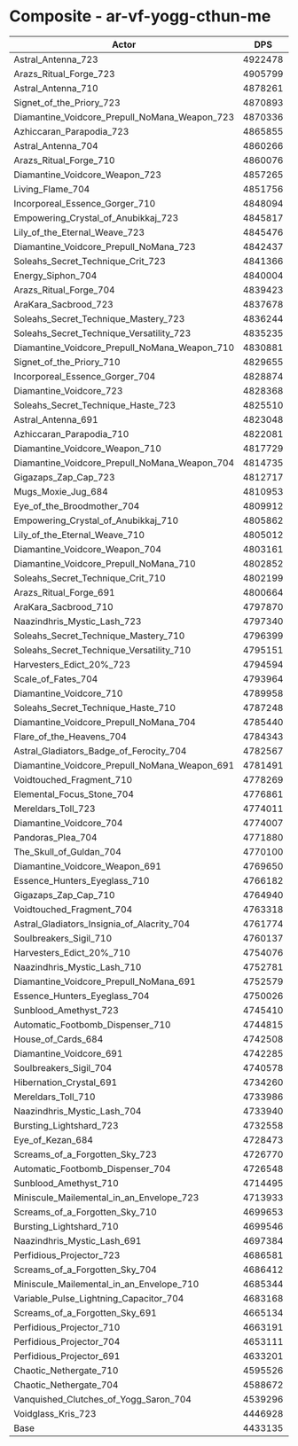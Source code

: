 # Composite - ar-vf-yogg-cthun-me
| Actor | DPS | Increase |
|---|:---:|:---:|
|Astral_Antenna_723|4922478|11.04%|
|Arazs_Ritual_Forge_723|4905799|10.66%|
|Astral_Antenna_710|4878261|10.04%|
|Signet_of_the_Priory_723|4870893|9.87%|
|Diamantine_Voidcore_Prepull_NoMana_Weapon_723|4870336|9.86%|
|Azhiccaran_Parapodia_723|4865855|9.76%|
|Astral_Antenna_704|4860266|9.63%|
|Arazs_Ritual_Forge_710|4860076|9.63%|
|Diamantine_Voidcore_Weapon_723|4857265|9.57%|
|Living_Flame_704|4851756|9.44%|
|Incorporeal_Essence_Gorger_710|4848094|9.36%|
|Empowering_Crystal_of_Anubikkaj_723|4845817|9.31%|
|Lily_of_the_Eternal_Weave_723|4845476|9.30%|
|Diamantine_Voidcore_Prepull_NoMana_723|4842437|9.23%|
|Soleahs_Secret_Technique_Crit_723|4841366|9.21%|
|Energy_Siphon_704|4840004|9.18%|
|Arazs_Ritual_Forge_704|4839423|9.16%|
|AraKara_Sacbrood_723|4837678|9.13%|
|Soleahs_Secret_Technique_Mastery_723|4836244|9.09%|
|Soleahs_Secret_Technique_Versatility_723|4835235|9.07%|
|Diamantine_Voidcore_Prepull_NoMana_Weapon_710|4830881|8.97%|
|Signet_of_the_Priory_710|4829655|8.94%|
|Incorporeal_Essence_Gorger_704|4828874|8.93%|
|Diamantine_Voidcore_723|4828368|8.92%|
|Soleahs_Secret_Technique_Haste_723|4825510|8.85%|
|Astral_Antenna_691|4823048|8.80%|
|Azhiccaran_Parapodia_710|4822081|8.77%|
|Diamantine_Voidcore_Weapon_710|4817729|8.68%|
|Diamantine_Voidcore_Prepull_NoMana_Weapon_704|4814735|8.61%|
|Gigazaps_Zap_Cap_723|4812717|8.56%|
|Mugs_Moxie_Jug_684|4810953|8.52%|
|Eye_of_the_Broodmother_704|4809912|8.50%|
|Empowering_Crystal_of_Anubikkaj_710|4805862|8.41%|
|Lily_of_the_Eternal_Weave_710|4805012|8.39%|
|Diamantine_Voidcore_Weapon_704|4803161|8.35%|
|Diamantine_Voidcore_Prepull_NoMana_710|4802852|8.34%|
|Soleahs_Secret_Technique_Crit_710|4802199|8.33%|
|Arazs_Ritual_Forge_691|4800664|8.29%|
|AraKara_Sacbrood_710|4797870|8.23%|
|Naazindhris_Mystic_Lash_723|4797340|8.22%|
|Soleahs_Secret_Technique_Mastery_710|4796399|8.19%|
|Soleahs_Secret_Technique_Versatility_710|4795151|8.17%|
|Harvesters_Edict_20%_723|4794594|8.15%|
|Scale_of_Fates_704|4793964|8.14%|
|Diamantine_Voidcore_710|4789958|8.05%|
|Soleahs_Secret_Technique_Haste_710|4787248|7.99%|
|Diamantine_Voidcore_Prepull_NoMana_704|4785440|7.95%|
|Flare_of_the_Heavens_704|4784343|7.92%|
|Astral_Gladiators_Badge_of_Ferocity_704|4782567|7.88%|
|Diamantine_Voidcore_Prepull_NoMana_Weapon_691|4781491|7.86%|
|Voidtouched_Fragment_710|4778269|7.79%|
|Elemental_Focus_Stone_704|4776861|7.75%|
|Mereldars_Toll_723|4774011|7.69%|
|Diamantine_Voidcore_704|4774007|7.69%|
|Pandoras_Plea_704|4771880|7.64%|
|The_Skull_of_Guldan_704|4770100|7.60%|
|Diamantine_Voidcore_Weapon_691|4769650|7.59%|
|Essence_Hunters_Eyeglass_710|4766182|7.51%|
|Gigazaps_Zap_Cap_710|4764940|7.48%|
|Voidtouched_Fragment_704|4763318|7.45%|
|Astral_Gladiators_Insignia_of_Alacrity_704|4761774|7.41%|
|Soulbreakers_Sigil_710|4760137|7.38%|
|Harvesters_Edict_20%_710|4754076|7.24%|
|Naazindhris_Mystic_Lash_710|4752781|7.21%|
|Diamantine_Voidcore_Prepull_NoMana_691|4752579|7.21%|
|Essence_Hunters_Eyeglass_704|4750026|7.15%|
|Sunblood_Amethyst_723|4745410|7.04%|
|Automatic_Footbomb_Dispenser_710|4744815|7.03%|
|House_of_Cards_684|4742508|6.98%|
|Diamantine_Voidcore_691|4742285|6.97%|
|Soulbreakers_Sigil_704|4740578|6.94%|
|Hibernation_Crystal_691|4734260|6.79%|
|Mereldars_Toll_710|4733986|6.79%|
|Naazindhris_Mystic_Lash_704|4733940|6.79%|
|Bursting_Lightshard_723|4732558|6.75%|
|Eye_of_Kezan_684|4728473|6.66%|
|Screams_of_a_Forgotten_Sky_723|4726770|6.62%|
|Automatic_Footbomb_Dispenser_704|4726548|6.62%|
|Sunblood_Amethyst_710|4714495|6.35%|
|Miniscule_Mailemental_in_an_Envelope_723|4713933|6.33%|
|Screams_of_a_Forgotten_Sky_710|4699653|6.01%|
|Bursting_Lightshard_710|4699546|6.01%|
|Naazindhris_Mystic_Lash_691|4697384|5.96%|
|Perfidious_Projector_723|4686581|5.72%|
|Screams_of_a_Forgotten_Sky_704|4686412|5.71%|
|Miniscule_Mailemental_in_an_Envelope_710|4685344|5.69%|
|Variable_Pulse_Lightning_Capacitor_704|4683168|5.64%|
|Screams_of_a_Forgotten_Sky_691|4665134|5.23%|
|Perfidious_Projector_710|4663191|5.19%|
|Perfidious_Projector_704|4653111|4.96%|
|Perfidious_Projector_691|4633201|4.51%|
|Chaotic_Nethergate_710|4595526|3.66%|
|Chaotic_Nethergate_704|4588672|3.51%|
|Vanquished_Clutches_of_Yogg_Saron_704|4539296|2.39%|
|Voidglass_Kris_723|4446928|0.31%|
|Base|4433135|0.00%|
